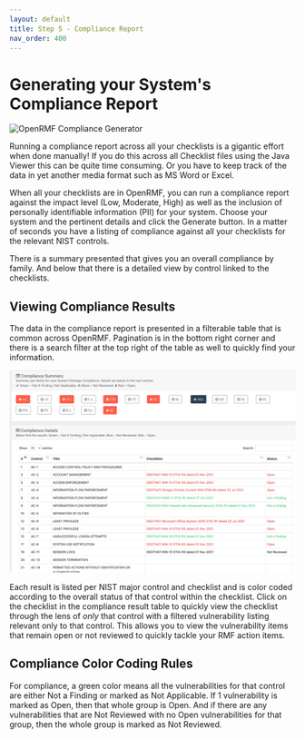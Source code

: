 ```yaml
---
layout: default
title: Step 5 - Compliance Report
nav_order: 400
---
```


# Generating your System's Compliance Report

![OpenRMF Compliance Generator](./assets/compliance.png)

Running a compliance report across all your checklists is a gigantic effort when done manually! If you do this across all Checklist files using the Java Viewer this can be quite time consuming. Or you have to keep track of the data in yet another media format such as MS Word or Excel. 

When all your checklists are in OpenRMF, you can run a compliance report against the impact level (Low, Moderate, High) as well as the inclusion of personally identifiable information (PII) for your system. Choose your system and the pertinent details and click the Generate button. In a matter of seconds you have a listing of compliance against all your checklists for the relevant NIST controls. 

There is a summary presented that gives you an overall compliance by family. And below that there is a detailed view by control linked to the checklists. 


## Viewing Compliance Results

The data in the compliance report is presented in a filterable table that is common across OpenRMF. Pagination is in the bottom right corner and there is a search filter at the top right of the table as well to quickly find your information. 

![OpenRMF Compliance Details](./assets/compliance-detail.png)

Each result is listed per NIST major control and checklist and is color coded according to the overall status of that control within the checklist. Click on the checklist in the compliance result table to quickly view the checklist through the lens of *only* that control with a filtered vulnerability listing relevant only to that control. This allows you to view the vulnerability items that remain open or not reviewed to quickly tackle your RMF action items. 

## Compliance Color Coding Rules

For compliance, a green color means all the vulnerabilities for that control are either Not a Finding or marked as Not Applicable. If 1 vulnerability is marked as Open, then that whole group is Open. And if there are any vulnerabilities that are Not Reviewed with no Open vulnerabilities for that group, then the whole group is marked as Not Reviewed.